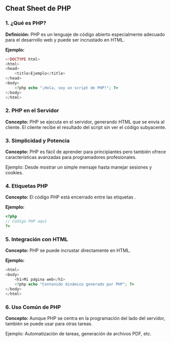 ## Cheat Sheet de PHP

### 1. ¿Qué es PHP?

**Definición:** PHP es un lenguaje de código abierto especialmente adecuado para el desarrollo web y puede ser incrustado en HTML.

**Ejemplo:**

```php
<!DOCTYPE html>
<html>
<head>
    <title>Ejemplo</title>
</head>
<body>
    <?php echo "¡Hola, soy un script de PHP!"; ?>
</body>
</html>
```

### 2. PHP en el Servidor

**Concepto:** PHP se ejecuta en el servidor, generando HTML que se envía al cliente. El cliente recibe el resultado del script sin ver el código subyacente.

### 3. Simplicidad y Potencia

**Concepto:** PHP es fácil de aprender para principiantes pero también ofrece características avanzadas para programadores profesionales.

Ejemplo: Desde mostrar un simple mensaje hasta manejar sesiones y cookies.

### 4. Etiquetas PHP

**Concepto:** El código PHP está encerrado entre las etiquetas <?php y ?>.

**Ejemplo:**

```php
<?php
// Código PHP aquí
?>
```

### 5. Integración con HTML

**Concepto:** PHP se puede incrustar directamente en HTML.

**Ejemplo:**

```php
<html>
<body>
    <h1>Mi página web</h1>
    <?php echo "Contenido dinámico generado por PHP"; ?>
</body>
</html>
```

### 6. Uso Común de PHP

**Concepto:** Aunque PHP se centra en la programación del lado del servidor, también se puede usar para otras tareas.

Ejemplo: Automatización de tareas, generación de archivos PDF, etc.
